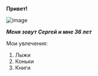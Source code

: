 **Привет!**

![image](https://github.com/Garrix87/Hellow/assets/139618350/c7864de7-d7b3-44fa-a31f-3aad11ae782f)

***Меня зовут Сергей и мне 36 лет***

Мои увлечения:
1. Лыжи
2. Коньки
3. Книги
